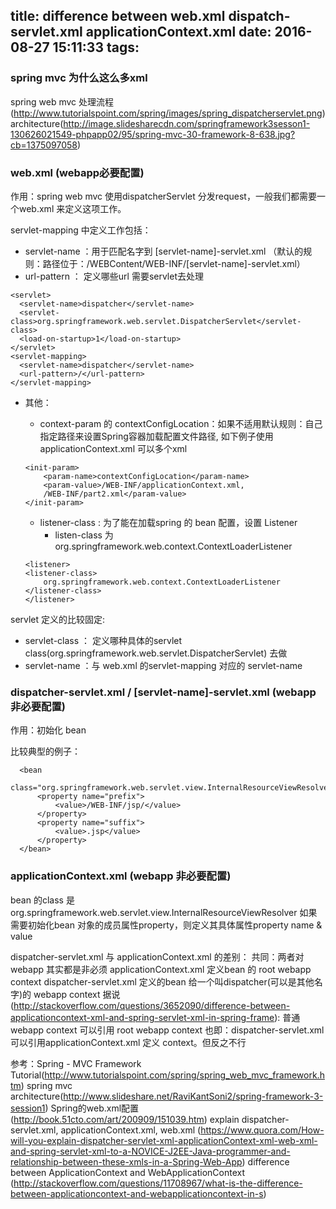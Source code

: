 title: difference between web.xml dispatch-servlet.xml applicationContext.xml
date: 2016-08-27 15:11:33
tags:
---
### spring mvc 为什么这么多xml

spring web mvc 处理流程(http://www.tutorialspoint.com/spring/images/spring_dispatcherservlet.png)
architecture(http://image.slidesharecdn.com/springframework3sesson1-130626021549-phpapp02/95/spring-mvc-30-framework-8-638.jpg?cb=1375097058)

### web.xml (webapp必要配置)

作用：spring web mvc 使用dispatcherServlet 分发request，一般我们都需要一个web.xml 来定义这项工作。


servlet-mapping 中定义工作包括：
  - servlet-name  ：用于匹配名字到 [servlet-name]-servlet.xml （默认的规则：路径位于：/WEBContent/WEB-INF/[servlet-name]-servlet.xml）
  - url-pattern ： 定义哪些url 需要servlet去处理
  ```
  <servlet>
    <servlet-name>dispatcher</servlet-name>
    <servlet-class>org.springframework.web.servlet.DispatcherServlet</servlet-class>
    <load-on-startup>1</load-on-startup>
  </servlet>
  <servlet-mapping>
    <servlet-name>dispatcher</servlet-name>
    <url-pattern>/</url-pattern>
  </servlet-mapping>  
  ```

  - 其他：
    - context-param 的 contextConfigLocation：如果不适用默认规则：自己指定路径来设置Spring容器加载配置文件路径, 如下例子使用applicationContext.xml 可以多个xml
    ```
    <init-param>  
        <param-name>contextConfigLocation</param-name>  
        <param-value>/WEB-INF/applicationContext.xml,  
        /WEB-INF/part2.xml</param-value>  
    </init-param> 
    ```

    - listener-class : 为了能在加载spring 的 bean 配置，设置 Listener
      - listen-class 为org.springframework.web.context.ContextLoaderListener

    ```
    <listener>  
    <listener-class>  
        org.springframework.web.context.ContextLoaderListener  
    </listener-class>  
    </listener>
    ```

servlet 定义的比较固定:
  - servlet-class ： 定义哪种具体的servlet class(org.springframework.web.servlet.DispatcherServlet) 去做
  - servlet-name ：与 web.xml 的servlet-mapping 对应的 servlet-name

  


### dispatcher-servlet.xml / [servlet-name]-servlet.xml (webapp 非必要配置)

作用：初始化 bean

比较典型的例子：

  ```
    <bean
        class="org.springframework.web.servlet.view.InternalResourceViewResolver">
        <property name="prefix">
            <value>/WEB-INF/jsp/</value>
        </property>
        <property name="suffix">
            <value>.jsp</value>
        </property>
    </bean>
  ```

### applicationContext.xml (webapp 非必要配置)
bean 的class 是 org.springframework.web.servlet.view.InternalResourceViewResolver
如果需要初始化bean 对象的成员属性property，则定义其具体属性property name & value

dispatcher-servlet.xml 与 applicationContext.xml 的差别：
共同：两者对webapp 其实都是非必须
applicationContext.xml 定义bean 的 root webapp context
dispatcher-servlet.xml 定义的bean 给一个叫dispatcher(可以是其他名字)的 webapp context
据说(http://stackoverflow.com/questions/3652090/difference-between-applicationcontext-xml-and-spring-servlet-xml-in-spring-frame): 普通webapp context 可以引用 root webapp context
也即：dispatcher-servlet.xml 可以引用applicationContext.xml 定义 context。但反之不行


    
参考：Spring - MVC Framework Tutorial(http://www.tutorialspoint.com/spring/spring_web_mvc_framework.htm)
spring mvc architecture(http://www.slideshare.net/RaviKantSoni2/spring-framework-3-session1)
Spring的web.xml配置
(http://book.51cto.com/art/200909/151039.htm)
explain dispatcher-servlet.xml, applicationContext.xml, web.xml (https://www.quora.com/How-will-you-explain-dispatcher-servlet-xml-applicationContext-xml-web-xml-and-spring-servlet-xml-to-a-NOVICE-J2EE-Java-programmer-and-relationship-between-these-xmls-in-a-Spring-Web-App)
difference between ApplicationContext and WebApplicationContext (http://stackoverflow.com/questions/11708967/what-is-the-difference-between-applicationcontext-and-webapplicationcontext-in-s)





